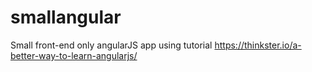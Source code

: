 # smallangular
Small front-end only angularJS app using tutorial
https://thinkster.io/a-better-way-to-learn-angularjs/

